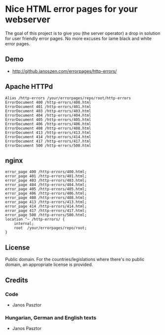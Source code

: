 # Nice HTML error pages for your webserver

The goal of this project is to give you (the server operator) a drop in solution for user friendly error pages. No more
excuses for lame black and white error pages.

## Demo

* http://github.janoszen.com/errorpages/http-errors/

## Apache HTTPd

    Alias /http-errors /your/errorpages/repo/root/http-errors
    ErrorDocument 400 /http-errors/400.html
    ErrorDocument 401 /http-errors/401.html
    ErrorDocument 403 /http-errors/403.html
    ErrorDocument 404 /http-errors/404.html
    ErrorDocument 405 /http-errors/405.html
    ErrorDocument 406 /http-errors/406.html
    ErrorDocument 408 /http-errors/408.html
    ErrorDocument 413 /http-errors/413.html
    ErrorDocument 414 /http-errors/414.html
    ErrorDocument 417 /http-errors/417.html
    ErrorDocument 500 /http-errors/500.html

## nginx

    error_page 400 /http-errors/400.html;
    error_page 401 /http-errors/401.html;
    error_page 403 /http-errors/403.html;
    error_page 404 /http-errors/404.html;
    error_page 405 /http-errors/405.html;
    error_page 406 /http-errors/406.html;
    error_page 408 /http-errors/408.html;
    error_page 413 /http-errors/413.html;
    error_page 414 /http-errors/414.html;
    error_page 417 /http-errors/417.html;
    error_page 500 /http-errors/500.html;
    location ^~ /http-errors/ {
        internal;
        root  /your/errorpages/repo/root;
    }

## License

Public domain. For the countries/legislations where there's no public domain, an appropriate license is provided.

## Credits

### Code

* Janos Pasztor

### Hungarian, German and English texts

* Janos Pasztor
